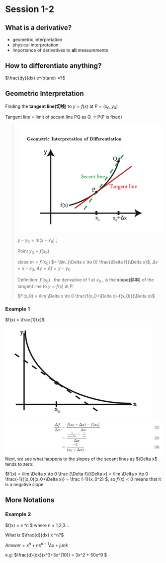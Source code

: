 # Session 1-2

## What is a derivative?

- geometric interpretation
- physical interpretation
- Importance of derivatives to **all** measurements

## How to differentiate anything?

$\frac{dy}{dx} e^{xtanx} =?$

## Geometric Interpretation

Finding the **tangent line(切线)** to $y = f(x)$  at $P = (x_0,y_0)$

Tangent line = limit of secant line PQ as Q -> P(P is fixed)

> <img src="image-20220713170138936.png" alt="image-20220713170138936" style="zoom:80%;" />
>
> $y - y_0 = m (x - x_0)$ ; 
>
> Point $y_0= f(x_0)$ 
>
> slope $m = f'(x_0)$  $= \lim_{\Delta x \to 0} \frac{\Delta f}{\Delta x}$, $\Delta x = x - x_0$, $\Delta y = \Delta f = y - y_0$
>
> Definition: $f'(x_0)$ , the derivative of f at $x_0$ , is the **slope(斜率)** of the tangent line to $y = f(x)$ at P.
>
> $f'(x_0) = \lim \Delta x \to 0 \frac{f(x_0+\Delta x)-f(x_0)}{\Delta x}$
>
> [^Tangent Line]: 过圆上一点且垂直与该点半径的直线被称为切线。
> [^Secant Line]: 是指与曲线至少交于两相异点的直线。当这两个点不断靠近，并重合为一个点时，这条直线就变成了这条曲线的切线.

### Example 1

$f(x) = \frac{1}{x}$ 

<img src="image-20220713173034781.png" alt="image-20220713173034781" style="zoom:80%;" />
<img src="image.png" alt="image" style="zoom:80%;" />
Next, we see what happens to the slopes of the secant lines as $\Delta x$ tends to zero:

$f'(x) = \lim \Delta x \to 0 \frac {\Delta f}{\Delta x} = \lim \Delta x \to 0 \frac{-1}{(x_0)(x_0+\Delta x)} = \frac {-1}{x_0^2} $, so $f'(x) < 0$ means that it is a negative slope

## More Notations

### Example 2

$f(x) = x ^n $ where n = 1,2,3...

What is $\frac{d}{dx} x ^n?$

$Answer = x^n + nx^{n-1} \Delta x + junk$

e.g: $\frac{d}{dx}(x^3+5x^{10}) = 3x^2 + 50x^9 $

